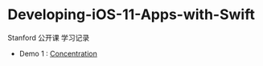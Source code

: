 # Developing-iOS-11-Apps-with-Swift
Stanford 公开课 学习记录

- Demo 1 : [Concentration](https://github.com/Joshuuuuuua/Developing-iOS-11-Apps-with-Swift/tree/master/Concentration/Concentration)
